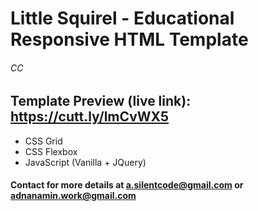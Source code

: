 # Little Squirel - Educational Responsive HTML Template
###### CC

## Template Preview (live link): https://cutt.ly/lmCvWX5

- CSS Grid
- CSS Flexbox
- JavaScript (Vanilla + JQuery)

#### Contact for more details at a.silentcode@gmail.com or adnanamin.work@gmail.com
